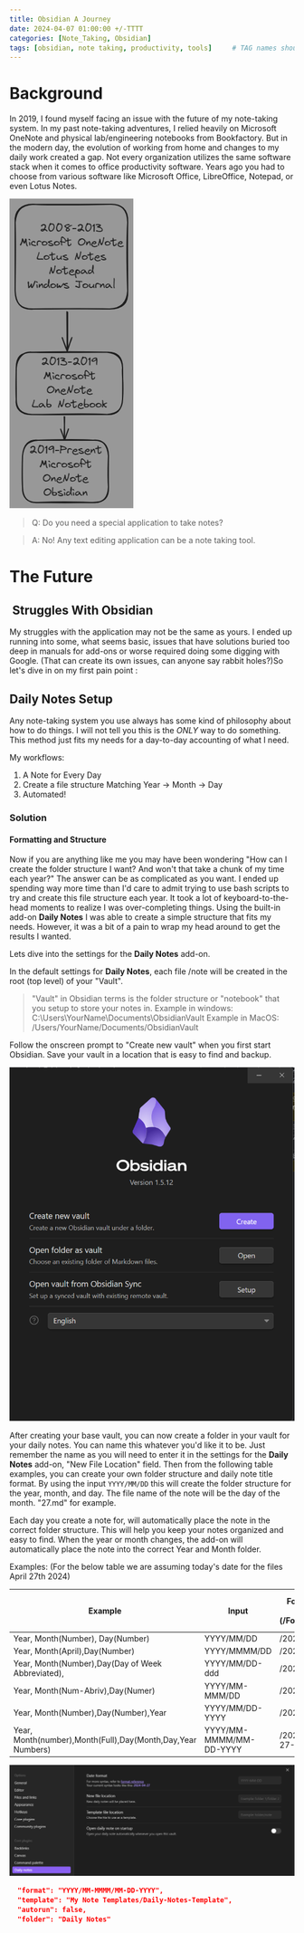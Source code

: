 ```yaml
---
title: Obsidian A Journey
date: 2024-04-07 01:00:00 +/-TTTT
categories: [Note_Taking, Obsidian]
tags: [obsidian, note taking, productivity, tools]     # TAG names should always b lowercase
---
```




# Background
In 2019, I found myself facing an issue with the future of my note-taking system. In my past note-taking adventures, I relied heavily on Microsoft OneNote and physical lab/engineering notebooks from Bookfactory. But in the modern day, the evolution of working from home and changes to my daily work created a gap. Not every organization utilizes the same software stack when it comes to office productivity software. Years ago you had to choose from various software like Microsoft Office, LibreOffice, Notepad, or even Lotus Notes.

![History of My Note-Taking](/images/Drawing2024-04-01.png)


> Q: Do you need a special application to take notes? 

> A: No! Any text editing application can be a note taking tool. 



  
# The Future

##  Struggles With Obsidian

My struggles with the application may not be the same as yours. I ended up running into some, what seems basic, issues that have solutions buried too deep in manuals for add-ons or worse required doing some digging with Google. (That can create its own issues, can anyone say rabbit holes?)So let's dive in on my first pain point : 

## Daily Notes Setup
Any note-taking system you use always has some kind of philosophy about how to do things. I will not tell you this is the *ONLY* way to do something. This method just fits my needs for a day-to-day accounting of what I need. 

My workflows: 

1. A Note for Every Day
2. Create a file structure Matching Year -> Month -> Day
3. Automated!

### Solution

#### Formatting and Structure

Now if you are anything like me you may have been wondering "How can I create the folder structure I want? And won't that take a chunk of my time each year?"  The answer can be as complicated as you want. I ended up spending way more time than I'd care to admit trying to use bash scripts to try and create this file structure each year. It took a lot of keyboard-to-the-head moments to realize I was over-completing things. Using the built-in add-on **Daily Notes** I was able to create a simple structure that fits my needs. However, it was a bit of a pain to wrap my head around to get the results I wanted. 

Lets dive into the settings for the **Daily Notes** add-on. 


In the default settings for **Daily Notes**, each file /note will be created in the root (top level) of your "Vault". 
> "Vault" in Obsidian terms is the folder structure or "notebook" that you setup to store your notes in. 
> Example in windows: C:\Users\YourName\Documents\ObsidianVault
> Example in MacOS: /Users/YourName/Documents/ObsidianVault

Follow the onscreen prompt to "Create new vault" when you first start Obsidian. Save your vault in a location that is easy to find and backup.

![Obsidian Create Vault](/images/2024-04-27-ONew.png)

After creating your base vault, you can now create a folder in your vault for your daily notes. You can name this whatever you'd like it to be. Just remember the name as you will need to enter it in the settings for the **Daily Notes** add-on, "New File Location" field. Then from the following table examples, you can create your own folder structure and daily note title format. By using the input `YYYY/MM/DD` this will create the folder structure for the year, month, and day. The file name of the note will be the day of the month. "27.md" for example.

Each day you create a note for, will automatically place the note in the correct folder structure. This will help you keep your notes organized and easy to find. When the year or month changes, the add-on will automatically place the note into the correct Year and Month folder. 

Examples: (For the below table we are assuming today's date for the files April 27th 2024)

| Example                                           | Input          | Folder Structure Result<br>(/Folder/Folder/File) | Resulting Note Title<br>(File.md) |
| ------------------------------------------------- | -------------- | ------------------------------------------------ | --------------------------------- |
| Year, Month(Number), Day(Number)                  | YYYY/MM/DD     | /2024/ 04/27                                     | 27                                |
| Year, Month(April),Day(Number)                    | YYYY/MMMM/DD   | /2024/April/27                                   | 27                                |
| Year, Month(Number),Day(Day of Week Abbreviated), | YYYY/MM/DD-ddd | /2024/04/27-Sat                                  | 27-Sat                            |
| Year, Month(Num-Abriv),Day(Numer)                 | YYYY/MM-MMM/DD | /2024/04-Apr/27                                  | 27                                |
| Year, Month(Number),Day(Number),Year              | YYYY/MM/DD-YYYY| /2024/04/27-2024                                 | 27-2024                           |
| Year, Month(number),Month(Full),Day(Month,Day,Year Numbers) | YYYY/MM-MMMM/MM-DD-YYYY | /2024/04-April/04-27-2024 | 04-27-2024                        |



![Daily Notes Settings pane](/images/2024-04-27-ODNSettings.png)

```json
  "format": "YYYY/MM-MMMM/MM-DD-YYYY",
  "template": "My Note Templates/Daily-Notes-Template",
  "autorun": false,
  "folder": "Daily Notes"
```